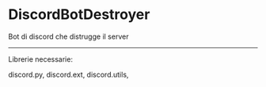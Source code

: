 # DiscordBotDestroyer
Bot di discord che distrugge il server

-----
Librerie necessarie:

discord.py,
discord.ext,
discord.utils,
